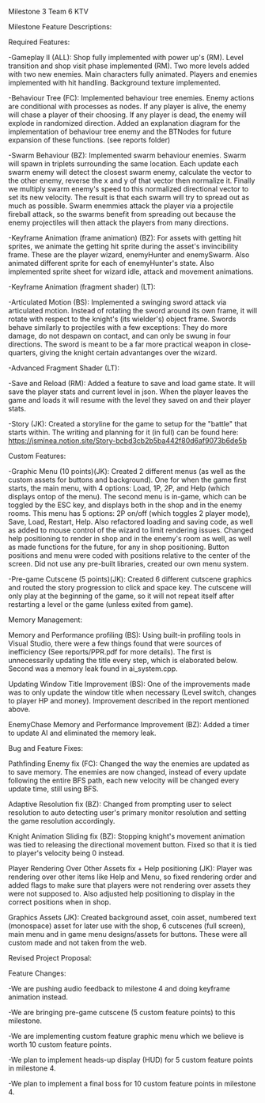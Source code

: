 Milestone 3 Team 6 KTV

Milestone Feature Descriptions:

Required Features:

-Gameplay II (ALL): Shop fully implemented with power up's (RM). Level transition and shop visit phase implemented (RM). Two more levels added with two new enemies. Main characters fully animated. Players and enemies implemented with hit handling. Background texture implemented. 

-Behaviour Tree (FC): Implemented behaviour tree enemies. Enemy actions are conditional with processes as nodes. If any player is alive, the enemy will chase a player of their choosing. If any player is dead, the enemy will explode in randomized direction. Added an explanation diagram for the implementation of behaviour tree enemy and the BTNodes for future expansion of these functions. (see reports folder)

-Swarm Behaviour (BZ): Implemented swarm behaviour enemies. Swarm will spawn in triplets surrounding the same location. Each update each swarm enemy will detect the closest swarm enemy, calculate the vector to the other enemy, reverse the x and y of that vector then normalize it. Finally we multiply swarm enemy's speed to this normalized directional vector to set its new velocity. The result is that each swarm will try to spread out as much as possible. Swarm enemmies attack the player via a projectile fireball attack, so the swarms benefit from spreading out because the enemy projectiles will then attack the players from many directions.

-Keyframe Animation (frame animation) (BZ): For assets with getting hit sprites, we animate the getting hit sprite during the asset's invincibility frame. These are the player wizard, enemyHunter and enemySwarm. Also animated different sprite for each of enemyHunter's state. Also implemented sprite sheet for wizard idle, attack and movement animations.

-Keyframe Animation (fragment shader) (LT):

-Articulated Motion (BS): Implemented a swinging sword attack via articulated motion. Instead of rotating the sword around its own frame, it will rotate with respect to the knight's (its wielder's) object frame. Swords behave similarly to projectiles with a few exceptions: They do more damage, do not despawn on contact, and can only be swung in four directions. The sword is meant to be a far more practical weapon in close-quarters, giving the knight certain advantanges over the wizard.

-Advanced Fragment Shader (LT):

-Save and Reload (RM): Added a feature to save and load game state. It will save the player stats and current level in json. When the player leaves the game and loads it will resume with the level they saved on and their player stats.

-Story (JK): Created a storyline for the game to setup for the "battle" that starts within. The writing and planning for it (in full) can be found here: https://jsminea.notion.site/Story-bcbd3cb2b5ba442f80d6af9073b6de5b

Custom Features:

-Graphic Menu (10 points)(JK): Created 2 different menus (as well as the custom assets for buttons and background). One for when the game first starts, the main menu, with 4 options: Load, 1P, 2P, and Help (which displays ontop of the menu). The second menu is in-game, which can be toggled by the ESC key, and displays both in the shop and in the enemy rooms. This menu has 5 options: 2P on/off (which toggles 2 player mode), Save, Load, Restart, Help. Also refactored loading and saving code, as well as added to mouse control of the wizard to limit rendering issues. Changed help positioning to render in shop and in the enemy's room as well, as well as made functions for the future, for any in shop positioning. Button positions and menu were coded with positions relative to the center of the screen. Did not use any pre-built libraries, created our own menu system.

-Pre-game Cutscene (5 points)(JK): Created 6 different cutscene graphics and routed the story progression to click and space key. The cutscene will only play at the beginning of the game, so it will not repeat itself after restarting a level or the game (unless exited from game).

Memory Management:

Memory and Performance profiling (BS): Using built-in profiling tools in Visual Studio, there were a few things found that were sources of inefficiency (See reports/PPR.pdf for more details). The first is unnecessarily updating the title every step, which is elaborated below. Second was a memory leak found in ai_system.cpp.

Updating Window Title Improvement (BS): One of the improvements made was to only update the window title when necessary (Level switch, changes to player HP and money). Improvement described in the report mentioned above. 

EnemyChase Memory and Performance Improvement (BZ): Added a timer to update AI and eliminated the memory leak.

Bug and Feature Fixes: 

Pathfinding Enemy fix (FC): Changed the way the enemies are updated as to save memory. The enemies are now changed, instead of every update following the entire BFS path, each new velocity will be changed every update time, still using BFS.

Adaptive Resolution fix (BZ): Changed from prompting user to select resolution to auto detecting user's primary monitor resolution and setting the game resolution accordingly.

Knight Animation Sliding fix (BZ): Stopping knight's movement animation was tied to releasing the directional movement button. Fixed so that it is tied to player's velocity being 0 instead.

Player Rendering Over Other Assets fix + Help positioning (JK): Player was rendering over other items like Help and Menu, so fixed rendering order and added flags to make sure that players were not rendering over assets they were not supposed to. Also adjusted help positioning to display in the correct positions when in shop.

Graphics Assets (JK): Created background asset, coin asset, numbered text (monospace) asset for later use with the shop, 6 cutscenes (full screen), main menu and in game menu designs/assets for buttons. These were all custom made and not taken from the web.

Revised Project Proposal:

Feature Changes:

-We are pushing audio feedback to milestone 4 and doing keyframe animation instead.

-We are bringing pre-game cutscene (5 custom feature points) to this milestone.

-We are implementing custom feature graphic menu which we believe is worth 10 custom feature points. 

-We plan to implement heads-up display (HUD) for 5 custom feature points in milestone 4.

-We plan to implement a final boss for 10 custom feature points in milestone 4.

